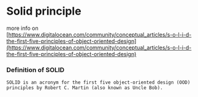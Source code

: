 # Solid principle

more info on [https://www.digitalocean.com/community/conceptual_articles/s-o-l-i-d-the-first-five-principles-of-object-oriented-design](https://www.digitalocean.com/community/conceptual_articles/s-o-l-i-d-the-first-five-principles-of-object-oriented-design)

### Definition of SOLID

```
SOLID is an acronym for the first five object-oriented design (OOD) principles by Robert C. Martin (also known as Uncle Bob).
```
